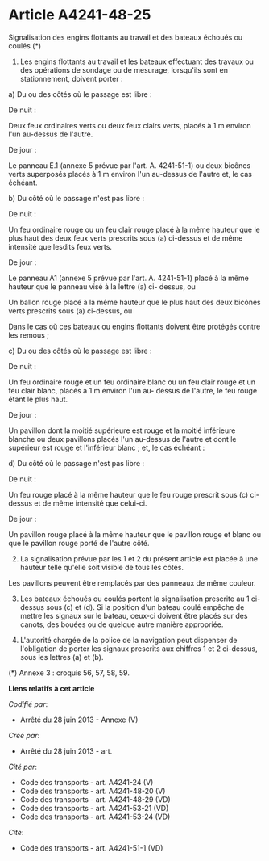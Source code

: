# Article A4241-48-25

Signalisation des engins flottants au travail et des bateaux échoués ou coulés (*) 

1. Les engins flottants au travail et les bateaux effectuant des travaux ou des opérations de sondage ou de mesurage,
lorsqu'ils sont en stationnement, doivent porter : 

a) Du ou des côtés où le passage est libre : 

De nuit : 

Deux feux ordinaires verts ou deux feux clairs verts, placés à 1 m environ l'un au-dessus de l'autre. 

De jour : 

Le panneau E.1 (annexe 5 prévue par l'art. A. 4241-51-1) ou deux bicônes verts superposés placés à 1 m environ l'un au-dessus
de l'autre et, le cas échéant. 

b) Du côté où le passage n'est pas libre : 

De nuit : 

Un feu ordinaire rouge ou un feu clair rouge placé à la même hauteur que le plus haut des deux feux verts prescrits sous (a)
ci-dessus et de même intensité que lesdits feux verts. 

De jour : 

Le panneau A1 (annexe 5 prévue par l'art. A. 4241-51-1) placé à la même hauteur que le panneau visé à la lettre (a) ci-
dessus, ou 

Un ballon rouge placé à la même hauteur que le plus haut des deux bicônes verts prescrits sous (a) ci-dessus, ou 

Dans le cas où ces bateaux ou engins flottants doivent être protégés contre les remous ; 

c) Du ou des côtés où le passage est libre : 

De nuit : 

Un feu ordinaire rouge et un feu ordinaire blanc ou un feu clair rouge et un feu clair blanc, placés à 1 m environ l'un au-
dessus de l'autre, le feu rouge étant le plus haut. 

De jour : 

Un pavillon dont la moitié supérieure est rouge et la moitié inférieure blanche ou deux pavillons placés l'un au-dessus de
l'autre et dont le supérieur est rouge et l'inférieur blanc ; et, le cas échéant : 

d) Du côté où le passage n'est pas libre : 

De nuit : 

Un feu rouge placé à la même hauteur que le feu rouge prescrit sous (c) ci-dessus et de même intensité que celui-ci. 

De jour : 

Un pavillon rouge placé à la même hauteur que le pavillon rouge et blanc ou que le pavillon rouge porté de l'autre côté. 

2. La signalisation prévue par les 1 et 2 du présent article est placée à une hauteur telle qu'elle soit visible de tous les
côtés. 

Les pavillons peuvent être remplacés par des panneaux de même couleur. 

3. Les bateaux échoués ou coulés portent la signalisation prescrite au 1 ci-dessus sous (c) et (d). Si la position d'un
bateau coulé empêche de mettre les signaux sur le bateau, ceux-ci doivent être placés sur des canots, des bouées ou de
quelque autre manière appropriée. 

5. L'autorité chargée de la police de la navigation peut dispenser de l'obligation de porter les signaux prescrits aux
chiffres 1 et 2 ci-dessus, sous les lettres (a) et (b). 

(*) Annexe 3 : croquis 56, 57, 58, 59.

**Liens relatifs à cet article**

_Codifié par_:

  - Arrêté du 28 juin 2013 -  Annexe (V)

_Créé par_:

  - Arrêté du 28 juin 2013 - art.

_Cité par_:

  - Code des transports - art. A4241-24  (V)
  - Code des transports - art. A4241-48-20 (V)
  - Code des transports - art. A4241-48-29 (VD)
  - Code des transports - art. A4241-53-21 (VD)
  - Code des transports - art. A4241-53-24 (VD)

_Cite_:

  - Code des transports - art. A4241-51-1 (VD)
